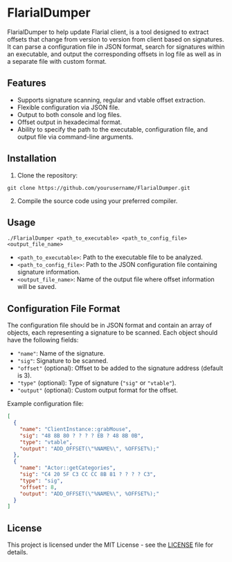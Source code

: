 # FlarialDumper

FlarialDumper to help update Flarial client, is a tool designed to extract offsets that change from version to version from client based on signatures. It can parse a configuration file in JSON format, search for signatures within an executable, and output the corresponding offsets in log file as well as in a separate file with custom format.

## Features

- Supports signature scanning, regular and vtable offset extraction.
- Flexible configuration via JSON file.
- Output to both console and log files.
- Offset output in hexadecimal format.
- Ability to specify the path to the executable, configuration file, and output file via command-line arguments.

## Installation

1. Clone the repository:

```
git clone https://github.com/yourusername/FlarialDumper.git
```

2. Compile the source code using your preferred compiler.

## Usage

```
./FlarialDumper <path_to_executable> <path_to_config_file> <output_file_name>
```

- `<path_to_executable>`: Path to the executable file to be analyzed.
- `<path_to_config_file>`: Path to the JSON configuration file containing signature information.
- `<output_file_name>`: Name of the output file where offset information will be saved.

## Configuration File Format

The configuration file should be in JSON format and contain an array of objects, each representing a signature to be scanned. Each object should have the following fields:

- `"name"`: Name of the signature.
- `"sig"`: Signature to be scanned.
- `"offset"` (optional): Offset to be added to the signature address (default is 3).
- `"type"` (optional): Type of signature (`"sig"` or `"vtable"`).
- `"output"` (optional): Custom output format for the offset.

Example configuration file:

```json
[
  {
    "name": "ClientInstance::grabMouse",
    "sig": "48 8B 80 ? ? ? ? EB ? 48 8B 0B",
    "type": "vtable",
    "output": "ADD_OFFSET(\"%NAME%\", %OFFSET%);"
  },
  {
    "name": "Actor::getCategories",
    "sig": "C4 20 5F C3 CC CC 8B 81 ? ? ? ? C3",
    "type": "sig",
    "offset": 8,
    "output": "ADD_OFFSET(\"%NAME%\", %OFFSET%);"
  }
]
```

## License

This project is licensed under the MIT License - see the [LICENSE](LICENSE) file for details.